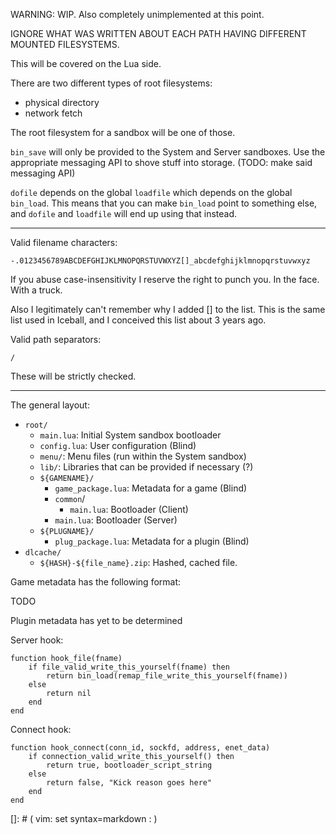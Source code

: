WARNING: WIP. Also completely unimplemented at this point.

IGNORE WHAT WAS WRITTEN ABOUT EACH PATH HAVING DIFFERENT MOUNTED FILESYSTEMS.

This will be covered on the Lua side.

There are two different types of root filesystems:

* physical directory
* network fetch

The root filesystem for a sandbox will be one of those.

`bin_save` will only be provided to the System and Server sandboxes.
Use the appropriate messaging API to shove stuff into storage.
(TODO: make said messaging API)

`dofile` depends on the global `loadfile` which depends on the global `bin_load`.
This means that you can make `bin_load` point to something else,
and `dofile` and `loadfile` will end up using that instead.

----

Valid filename characters:

	-.0123456789ABCDEFGHIJKLMNOPQRSTUVWXYZ[]_abcdefghijklmnopqrstuvwxyz

If you abuse case-insensitivity I reserve the right to punch you. In the face. With a truck.

Also I legitimately can't remember why I added [] to the list.
This is the same list used in Iceball, and I conceived this list about 3 years ago.

Valid path separators:

	/

These will be strictly checked.

----

The general layout:

* `root/`
  * `main.lua`: Initial System sandbox bootloader
  * `config.lua`: User configuration (Blind)
  * `menu/`: Menu files (run within the System sandbox)
  * `lib/`: Libraries that can be provided if necessary (?)
  * `${GAMENAME}/`
    * `game_package.lua`: Metadata for a game (Blind)
    * `common`/
      * `main.lua`: Bootloader (Client)
    * `main.lua`: Bootloader (Server)
  * `${PLUGNAME}/`
    * `plug_package.lua`: Metadata for a plugin (Blind)
* `dlcache/`
  * `${HASH}-${file_name}.zip`: Hashed, cached file.

Game metadata has the following format:

TODO

Plugin metadata has yet to be determined

Server hook:

	function hook_file(fname)
		if file_valid_write_this_yourself(fname) then
			return bin_load(remap_file_write_this_yourself(fname))
		else
			return nil
		end
	end

Connect hook:

	function hook_connect(conn_id, sockfd, address, enet_data)
		if connection_valid_write_this_yourself() then
			return true, bootloader_script_string
		else
			return false, "Kick reason goes here"
		end
	end

[]: # ( vim: set syntax=markdown : )

